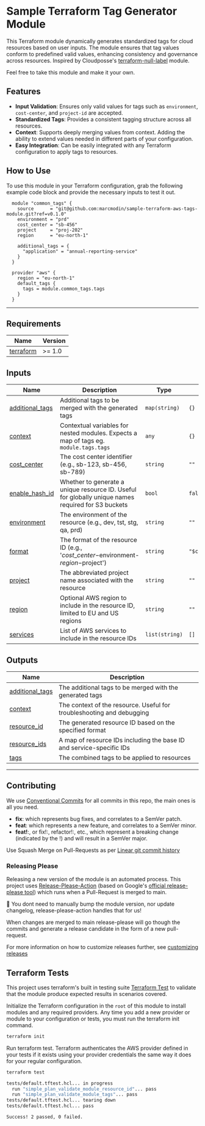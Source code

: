 # Sample Terraform Tag Generator Module

This Terraform module dynamically generates standardized tags for cloud resources based on user inputs. The module ensures that tag values conform to predefined valid values, enhancing consistency and governance across resources. Inspired by Cloudposse's [terraform-null-label](https://github.com/cloudposse/terraform-null-label) module.

Feel free to take this module and make it your own.

## Features

- **Input Validation**: Ensures only valid values for tags such as `environment`, `cost-center`, and `project-id` are accepted.
- **Standardized Tags**: Provides a consistent tagging structure across all resources.
- **Context**: Supports deeply merging values from context. Adding the ability to extend values needed in different parts of your configuration.
- **Easy Integration**: Can be easily integrated with any Terraform configuration to apply tags to resources.

## How to Use

To use this module in your Terraform configuration, grab the following example code block and provide the necessary inputs to test it out.

```hcl
  module "common_tags" {
    source      = "git@github.com:marcmodin/sample-terraform-aws-tags-module.git?ref=v0.1.0"
    environment = "prd"
    cost_center = "sb-456"
    project     = "proj-202"
    region      = "eu-north-1"

    additional_tags = {
      "application" = "annual-reporting-service"
    }
  }

  provider "aws" {
    region = "eu-north-1"
    default_tags {
      tags = module.common_tags.tags
    }
  }
```

---

<!-- BEGIN_TF_DOCS -->
## Requirements

| Name | Version |
|------|---------|
| <a name="requirement_terraform"></a> [terraform](#requirement\_terraform) | >= 1.0 |
## Inputs

| Name | Description | Type | Default | Required |
|------|-------------|------|---------|:--------:|
| <a name="input_additional_tags"></a> [additional\_tags](#input\_additional\_tags) | Additional tags to be merged with the generated tags | `map(string)` | `{}` | no |
| <a name="input_context"></a> [context](#input\_context) | Contextual variables for nested modules. Expects a map of tags eg. `module.tags.tags` | `any` | `{}` | no |
| <a name="input_cost_center"></a> [cost\_center](#input\_cost\_center) | The cost center identifier (e.g., sb-123, sb-456, sb-789) | `string` | `""` | no |
| <a name="input_enable_hash_id"></a> [enable\_hash\_id](#input\_enable\_hash\_id) | Whether to generate a unique resource ID. Useful for globally unique names required for S3 buckets | `bool` | `false` | no |
| <a name="input_environment"></a> [environment](#input\_environment) | The environment of the resource (e.g., dev, tst, stg, qa, prd) | `string` | `""` | no |
| <a name="input_format"></a> [format](#input\_format) | The format of the resource ID (e.g., '$cost\_center-$environment-$region-$project') | `string` | `"$cost_center-$environment-$region-$project"` | no |
| <a name="input_project"></a> [project](#input\_project) | The abbreviated project name associated with the resource | `string` | `""` | no |
| <a name="input_region"></a> [region](#input\_region) | Optional AWS region to include in the resource ID, limited to EU and US regions | `string` | `""` | no |
| <a name="input_services"></a> [services](#input\_services) | List of AWS services to include in the resource IDs | `list(string)` | `[]` | no |
## Outputs

| Name | Description |
|------|-------------|
| <a name="output_additional_tags"></a> [additional\_tags](#output\_additional\_tags) | The additional tags to be merged with the generated tags |
| <a name="output_context"></a> [context](#output\_context) | The context of the resource. Useful for troubleshooting and debugging |
| <a name="output_resource_id"></a> [resource\_id](#output\_resource\_id) | The generated resource ID based on the specified format |
| <a name="output_resource_ids"></a> [resource\_ids](#output\_resource\_ids) | A map of resource IDs including the base ID and service-specific IDs |
| <a name="output_tags"></a> [tags](#output\_tags) | The combined tags to be applied to resources |
<!-- END_TF_DOCS -->

---

## Contributing

We use [Conventional Commits](https://www.conventionalcommits.org/en/v1.0.0/) for all commits in this repo, the main ones is all you need.

- **fix**: which represents bug fixes, and correlates to a SemVer patch.
- **feat**: which represents a new feature, and correlates to a SemVer minor.
- **feat!**:, or fix!:, refactor!:, etc., which represent a breaking change (indicated by the !) and will result in a SemVer major.

Use Squash Merge on Pull-Requests as per [Linear git commit history](https://github.com/googleapis/release-please/tree/main#linear-git-commit-history-use-squash-merge)

### Releasing Please

Releasing a new version of the module is an automated process. This project uses [Release-Please-Action](https://github.com/googleapis/release-please-action) (based on Google's [official release-please tool](https://github.com/googleapis/release-please/tree/main)) which runs when a Pull-Request is merged to main.

🚀 You dont need to manually bump the module version, nor update changelog, release-please-action handles that for us!

When changes are merged to main release-please will go though the commits and generate a release candidate in the form of a new pull-request.

For more information on how to customize releases further, see [customizing releases](https://github.com/googleapis/release-please/blob/main/docs/customizing.md)

## Terraform Tests

This project uses terraform's built in testing suite [Terraform Test](https://developer.hashicorp.com/terraform/language/tests#tests) to validate that the module produce expected results in scenarios covered.

Initialize the Terraform configuration in the `root` of this module to install modules and any required providers. Any time you add a new provider or module to your configuration or tests, you must run the terraform init command.

```bash
terraform init
```

Run terraform test. Terraform authenticates the AWS provider defined in your tests if it exists using your provider credentials the same way it does for your regular configuration.

```bash
terraform test

tests/default.tftest.hcl... in progress
  run "simple_plan_validate_module_resource_id"... pass
  run "simple_plan_validate_module_tags"... pass
tests/default.tftest.hcl... tearing down
tests/default.tftest.hcl... pass

Success! 2 passed, 0 failed.
```
